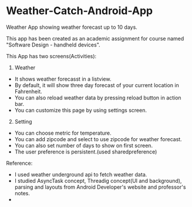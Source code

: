 Weather-Catch-Android-App
=========================

Weather App showing weather forecast up to 10 days.

This app has been created as an academic assignment for course named "Software Design - handheld devices".

This App has two screens(Activities):

1. Weather

- It shows weather forecasst in a listview.
- By default, it will show three day forecast of your current location in Fahrenheit.
- You can also reload weather data by pressing reload button in action bar.
- You can customize this page by using settings screen.


2. Setting

- You can choose metric for temperature.
- You can add zipcode and select to use zipcode for weather forecast.
- You can also set number of days to show on first screen.
- The user preference is persistent.(used sharedpreference)



Reference:
- I used weather underground api to fetch weather data.
- I studied AsyncTask concept, Threadig concept(UI and background), parsing and layouts from Android Developer's website and professor's notes.
- 

